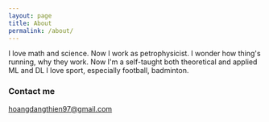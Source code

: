 ```yaml
---
layout: page
title: About
permalink: /about/
---
```


I love math and science. Now I work as petrophysicist. I wonder how thing's running, why they work.
Now I'm a self-taught both theoretical and applied ML and DL 
I love sport, especially football, badminton.


### Contact me

[hoangdangthien97@gmail.com](mailto:hoangdangthien97@gmail.com)
